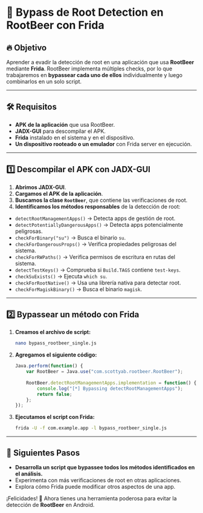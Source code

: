 # 📖 Bypass de Root Detection en RootBeer con Frida

## 🔥 Objetivo

Aprender a evadir la detección de root en una aplicación que usa **RootBeer** mediante **Frida**. RootBeer implementa múltiples checks, por lo que trabajaremos en **bypassear cada uno de ellos** individualmente y luego combinarlos en un solo script.

---

## 🛠 Requisitos

- **APK de la aplicación** que usa RootBeer.
- **JADX-GUI** para descompilar el APK.
- **Frida** instalado en el sistema y en el dispositivo.
- **Un dispositivo rooteado o un emulador** con Frida server en ejecución.
---

## 1️⃣ Descompilar el APK con JADX-GUI

1. **Abrimos JADX-GUI**.
2. **Cargamos el APK de la aplicación**.
3. **Buscamos la clase `RootBeer`**, que contiene las verificaciones de root.
4. **Identificamos los métodos responsables** de la detección de root:

- `detectRootManagementApps()` → Detecta apps de gestión de root.
- `detectPotentiallyDangerousApps()` → Detecta apps potencialmente peligrosas.
- `checkForBinary("su")` → Busca el binario `su`.
- `checkForDangerousProps()` → Verifica propiedades peligrosas del sistema.
- `checkForRWPaths()` → Verifica permisos de escritura en rutas del sistema.
- `detectTestKeys()` → Comprueba si `Build.TAGS` contiene `test-keys`.
- `checkSuExists()` → Ejecuta `which su`.
- `checkForRootNative()` → Usa una librería nativa para detectar root.
- `checkForMagiskBinary()` → Busca el binario `magisk`.

---

## 2️⃣ Bypassear un método con Frida

1. **Creamos el archivo de script:**
   ```sh
   nano bypass_rootbeer_single.js
   ```

2. **Agregamos el siguiente código:**
   ```javascript
   Java.perform(function() {
       var RootBeer = Java.use("com.scottyab.rootbeer.RootBeer");
       
       RootBeer.detectRootManagementApps.implementation = function() {
           console.log("[*] Bypassing detectRootManagementApps");
           return false;
       };
   });
   ```

3. **Ejecutamos el script con Frida:**
   ```sh
   frida -U -f com.example.app -l bypass_rootbeer_single.js
   ```

---

## 🚀 Siguientes Pasos

- **Desarrolla un script que bypassee todos los métodos identificados en el análisis.**
- Experimenta con más verificaciones de root en otras aplicaciones.
- Explora cómo Frida puede modificar otros aspectos de una app.

¡Felicidades! 🎉 Ahora tienes una herramienta poderosa para evitar la detección de **RootBeer** en Android.

